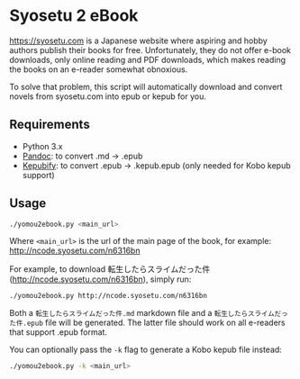 # Syosetu 2 eBook

https://syosetu.com is a Japanese website where aspiring and hobby
authors publish their books for free.  Unfortunately, they do not offer e-book
downloads, only online reading and PDF downloads, which makes reading the books
on an e-reader somewhat obnoxious.

To solve that problem, this script will automatically download and convert novels
from syosetu.com into epub or kepub for you.


## Requirements

- Python 3.x
- [Pandoc](https://pandoc.org): to convert .md -> .epub
- [Kepubify](https://pgaskin.net/kepubify/): to convert .epub -> .kepub.epub
  (only needed for Kobo kepub support)


## Usage

```bash
./yomou2ebook.py <main_url>
```

Where `<main_url>` is the url of the main page of the book, for example:
http://ncode.syosetu.com/n6316bn

For example, to download 転生したらスライムだった件 (http://ncode.syosetu.com/n6316bn), simply run:
```bash
./yomou2ebook.py http://ncode.syosetu.com/n6316bn
```

Both a `転生したらスライムだった件.md` markdown file and a `転生したらスライムだった件.epub` file will be generated.  The latter file should work on all e-readers that support .epub format.

You can optionally pass the `-k` flag to generate a Kobo kepub file instead:

```bash
./yomou2ebook.py -k <main_url>
```
